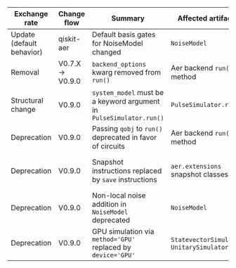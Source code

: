 | Exchange rate | Change flow | Summary | Affected artifacts | Pre-migration code | Post-migration code | Difficulty | Impact | References |
|---------------|-------------|---------|--------------------|--------------------|---------------------|------------|--------|------------|
| Update (default behavior) | qiskit-aer | Default basis gates for NoiseModel changed | `NoiseModel` | `noise_model = NoiseModel()` | `noise_model = NoiseModel(basis_gates=["id", "u3", "cx"])` | Low (parameter update) | QSE (noise model configuration) | [Release Notes](https://docs.quantum.ibm.com/api/qiskit/release-notes#0.30.0) |
| Removal | V0.7.X → V0.9.0 | `backend_options` kwarg removed from `run()` | Aer backend `run()` method | `backend.run(circuits, backend_options={'noise_model': noise_model})` | `backend.run(circuits, noise_model=noise_model)` | Low (kwarg migration) | SE (API parameter change) | [Release Notes](https://docs.quantum.ibm.com/api/qiskit/release-notes#0.30.0) |
| Structural change | V0.9.0 | `system_model` must be a keyword argument in `PulseSimulator.run()` | `PulseSimulator.run()` | `backend.run(schedule, system_model)` | `backend.run(schedule, system_model=system_model)` | Low (keyword addition) | SE (API parameter change) | [Release Notes](https://docs.quantum.ibm.com/api/qiskit/release-notes#0.30.0) |
| Deprecation | V0.9.0 | Passing `qobj` to `run()` deprecated in favor of circuits | Aer backend `run()` method | `backend.run(qobj)` | `backend.run(circuits)` | Moderate (circuit migration) | SE (API usage update) | [Release Notes](https://docs.quantum.ibm.com/api/qiskit/release-notes#0.30.0) |
| Deprecation | V0.9.0 | Snapshot instructions replaced by `save` instructions | `aer.extensions` snapshot classes | `circuit.snapshot('state')` | `circuit.save_state(label='state')` | Moderate (instruction replacement) | QSE (simulation data handling) | [Release Notes](https://docs.quantum.ibm.com/api/qiskit/release-notes#0.30.0) |
| Deprecation | V0.9.0 | Non-local noise addition in `NoiseModel` deprecated | `NoiseModel` | `noise_model.add_nonlocal_quantum_error(...)` | (Add via transpiler passes) | High (manual transpiler integration) | QSE (noise model design) | [Release Notes](https://docs.quantum.ibm.com/api/qiskit/release-notes#0.30.0) |
| Deprecation | V0.9.0 | GPU simulation via `method='GPU'` replaced by `device='GPU'` | `StatevectorSimulator`, `UnitarySimulator` | `backend.run(..., method='GPU')` | `backend.run(..., device='GPU')` | Low (parameter rename) | QSE (simulation configuration) | [Release Notes](https://docs.quantum.ibm.com/api/qiskit/release-notes#0.30.0) |